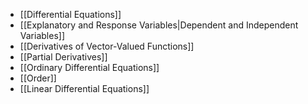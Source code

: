 - [[Differential Equations]]
- [[Explanatory and Response Variables|Dependent and Independent Variables]]
- [[Derivatives of Vector-Valued Functions]]
- [[Partial Derivatives]]
- [[Ordinary Differential Equations]]
- [[Order]]
- [[Linear Differential Equations]]